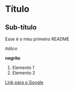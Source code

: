 # Título

## Sub-título

Esse é o meu primeiro README

*itálico*

**negrito**

1. Elemento 1
2. Elemento 2

[Link para o Google](https://www.google.com)
